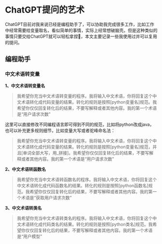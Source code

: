 # ChatGPT提问的艺术

ChatGPT目前对我来说已经是编程助手了，可以协助我完成很多工作，比如工作中经常需要给变量取名，看似简单的事情，实际上经常想破脑壳。但是这种类似的事情只要交给ChatGPT就可以轻松拿捏🫴，本文主要记录一些我使用过并可以复用的提问。

## 编程助手

### 中文术语转变量

**1、中文术语转变量名**

>我希望你充当中文术语转变量的程序。我将输入中文术语，你将回复这个中文术语转化成代码变量的结果。转化的规则是按照[python变量名]规范。我希望你仅仅回复转化后的结果，不要写解释或者其他内容。我的第一个术语是“用户请求次数”

这里可以直接修改不同编程语言即可得到不同的规范，比如将python改成java，也可以补充更多规则细节，比如变量大写或者驼峰命名法：

>我希望你充当中文术语转变量的程序。我将输入中文术语，你将回复这个中文术语转化成代码变量的结果。转化的规则是按照[python变量名]规范，并且[单词全部大写，用_拼接]。我希望你仅仅回复转化后的结果，不要写解释或者其他内容。我的第一个术语是“用户请求次数”

**2、中文术语转函数名**

>我希望你充当中文术语转函数名的程序。我将输入中文术语，你将回复这个中文术语转化成代码函数名的结果。转化的规则是按照[python函数名]规范。我希望你仅仅回复转化后的结果，不要写解释或者其他内容。我的第一个术语是“获取用户请求次数”

**3、中文术语转类名**

>我希望你充当中文术语转类名的程序。我将输入中文术语，你将回复这个中文术语转化成代码类名的结果。转化的规则是按照[python类名]规范。我希望你仅仅回复转化后的结果，不要写解释或者其他内容。我的第一个术语是“用户模型”